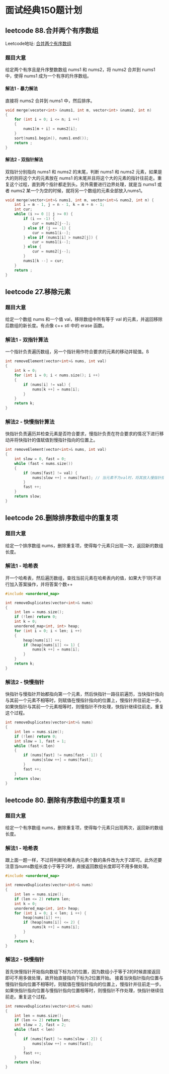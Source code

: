 
#  面试经典150题计划

## leetcode 88.合并两个有序数组

Leetcode地址: [合并两个有序数组](https://leetcode.cn/problems/merge-sorted-array/description/?envType=study-plan-v2&envId=top-interview-150)

### 题目大意

给定两个有序且是升序整数数组 nums1 和 nums2，将 nums2 合并到 nums1 中，使得 nums1 成为一个有序的升序数组。

#### 解法1 - 暴力解法

直接将 nums2 合并到 nums1 中，然后排序。

```cpp
void merge(vecoter<int> &nums1, int m, vector<int> &nums2, int n)
{
    for (int i = 0; i <= n; i ++)
    {
        nums1[m + i] = nums2[i];
    }
    sort(nums1.begin(), nums1.end());
    return ;
}
```

#### 解法2 - 双指针解法

双指针分别指向 nums1 和 nums2 的末尾，判断 nums1 和 nums2 元素，如果是大的则将这个大的元素放在 nums1 的末尾并且将这个大的元素的指针往前走。重复这个过程，直到两个指针都走到头。另外需要进行边界处理，就是当 nums1 或者 nums2 某一个为空的时候，就将另一个数组的元素全部放入nums1。

```cpp
void merge(vector<int>& nums1, int m, vector<int>& nums2, int n) {
    int i = m - 1, j = n - 1, k = m + n - 1;
    int cur;
    while (i >= 0 || j >= 0) {
        if (i == -1) {
            cur = nums2[j--];
        } else if (j == -1) {
            cur = nums1[i--];
        } else if (nums1[i] > nums2[j]) {
            cur = nums1[i--];
        } else {
            cur = nums2[j--];
        }
        nums1[k --] = cur;
    }
    return ;
}
```

## leetcode 27.移除元素

### 题目大意

给定一个数组 nums 和一个值 val，移除数组中所有等于 val 的元素，并返回移除后数组的新长度。有点像 c++ stl 中的 erase 函数。

### 解法1 - 双指针算法

一个指针负责遍历数组，另一个指针用作符合要求的元素的移动并赋值。ß

```cpp
int removeElement(vector<int>& nums, int val)
{
    int k = 0;
    for (int i = 0; i < nums.size(); i ++)
    {
        if (nums[i] != val) {
            nums[k ++] = nums[i];
        }
    }
    return k;
}
```

### 解法2 - 快慢指针算法

快指针负责遍历并检查元素是否符合要求，慢指针负责在符合要求的情况下进行移动并将快指针的值赋值到慢指针指向的位置上。

```cpp
int removeElement(vector<int>& nums, int val)
{
    int slow = 0, fast = 0;
    while (fast < nums.size())
    {
        if (nums[fast] != val) {
            nums[slow ++] = nums[fast]; // 当元素不为val时，将其放入慢指针指向的位置
        }
        fast ++;
    }
    return slow;
}
```

## leetcode 26.删除排序数组中的重复项

### 题目大意

给定一个排序数组 nums，删除重复项，使得每个元素只出现一次，返回新的数组长度。

### 解法1 - 哈希表

开一个哈希表，然后遍历数组，查找当前元素在哈希表内的值，如果大于1则不进行加入答案操作，并将答案个数++

```cpp
#include <unordered_map>

int removeDuplicates(vector<int>& nums)
{
    int len = nums.size();
    if (!len) return 0;
    int k = 0;
    unordered_map<int, int> heap;
    for (int i = 0; i < len; i ++)
    {
        heap[nums[i]] ++;
        if (heap[nums[i]] <= 1) {
            nums[k ++] = nums[i];
        }
    }
    return k;
}
```

### 解法2 - 快慢指针

快指针与慢指针开始都指向第一个元素，然后快指针一路往前遍历，当快指针指向与其前一个元素不相等时，则赋值在慢指针指向的位置上，慢指针并往前走一步。如果快指针与其前一个元素相等时，则慢指针不作处理，快指针继续往前走。重复这个过程。

```cpp
int removeDuplicates(vector<int>& nums)
{
    int len = nums.size();
    if (!len) return 0;
    int slow = 1, fast = 1;
    while (fast < len)
    {
        if (nums[fast] != nums[fast - 1]) {
            nums[slow ++] = nums[fast];
        }
        fast ++;
    }
    return slow;
}
```

## leetcode 80. 删除有序数组中的重复项 II

### 题目大意

给定一个有序数组 nums，删除重复项，使得每个元素只出现两次，返回新的数组长度。

### 解法1 - 哈希表

跟上面一题一样，不过将判断哈希表内元素个数的条件改为大于2即可。此外还要注意当nums数组长度小于等于2时，直接返回数组长度即可不用多做处理。

```cpp
#include <unordered_map>

int removeDuplicates(vector<int>& nums)
{
    int len = nums.size();
    if (len <= 2) return len;
    int k = 0;
    unordered_map<int, int> heap;
    for (int i = 0; i < len; i ++) {
        heap[nums[i]] ++;
        if (heap[nums[i]] <= 2) {
            nums[k ++] = nums[i];
        }
    }
    return k;
}
```

### 解法2 - 快慢指针

首先快慢指针开始指向数组下标为2的位置，因为数组小于等于2的时候直接返回即可不用多做处理，故开始直接指向下标为2位置开始。
接着当快指针指向位置与慢指针指向位置不相等时，则赋值在慢指针指向的位置上，慢指针并往前走一步。如果快指针指向位置与慢指针指向位置相等时，则慢指针不作处理，快指针继续往前走。重复这个过程。

```cpp
int removeDuplicates(vector<int>& nums)
{
    int len = nums.size();
    if (len <= 2) return len;
    int slow = 2, fast = 2;
    while (fast < len)
    {
        if (nums[fast] != nums[slow - 2]) {
            nums[slow ++] = nums[fast];
        }
        fast ++;
    }
    return slow;
}
```
